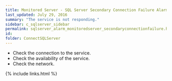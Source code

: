 ```yaml
---
title: ﻿Monitored Server - SQL Server Secondary Connection Failure Alarm
last_updated: July 29, 2016
summary: "The service is not responding."
sidebar: c_sqlserver_sidebar
permalink: sqlserver_alarm_monitoredserver_secondaryconnectionfailure.html
id:
folder: ConnectSQLServer
---
```



* Check the connection to the service.
* Check the availability of the service.
* Check the network.


{% include links.html %}
